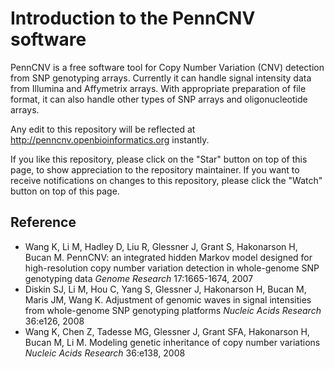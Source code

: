 # Introduction to the PennCNV software

PennCNV is a free software tool for Copy Number Variation (CNV) detection from SNP genotyping arrays. Currently it can handle signal intensity data from Illumina and Affymetrix arrays. With appropriate preparation of file format, it can also handle other types of SNP arrays and oligonucleotide arrays.

Any edit to this repository will be reflected at http://penncnv.openbioinformatics.org instantly.

If you like this repository, please click on the "Star" button on top of this page, to show appreciation to the repository maintainer. If you want to receive notifications on changes to this repository, please click the "Watch" button on top of this page.

## Reference

* Wang K, Li M, Hadley D, Liu R, Glessner J, Grant S, Hakonarson H, Bucan M. PennCNV: an integrated hidden Markov model designed for high-resolution copy number variation detection in whole-genome SNP genotyping data *Genome Research* 17:1665-1674, 2007
* Diskin SJ, Li M, Hou C, Yang S, Glessner J, Hakonarson H, Bucan M, Maris JM, Wang K. Adjustment of genomic waves in signal intensities from whole-genome SNP genotyping platforms *Nucleic Acids Research* 36:e126, 2008
* Wang K, Chen Z, Tadesse MG, Glessner J, Grant SFA, Hakonarson H, Bucan M, Li M. Modeling genetic inheritance of copy number variations *Nucleic Acids Research* 36:e138, 2008
